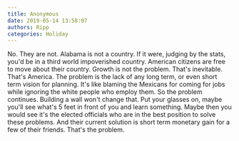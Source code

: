 ```yaml
---
title: Anonymous
date: 2019-05-14 13:58:07
authors: Ripp
categories: Holiday
---
```


 No. They are not. Alabama is not a country. If it were, judging by the stats, you'd be in a third world impoverished country.  American citizens are free to move about their country.  Growth is not the problem. That's inevitable. That's America. The problem is the lack of any long term, or even short term vision for planning. It's like blaming the Mexicans for coming for jobs while ignoring the white people who employ them. So the problem continues. Building a wall won't change that. Put your glasses on, maybe you'll see what's 5 feet in front of you and learn something.  Maybe then you would see it's the elected officials who are in the best position to solve these problems. And their current solution is short term monetary gain for a few of their friends.  That's the problem.